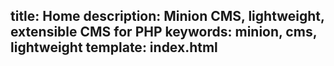 title: Home
description: Minion CMS, lightweight, extensible CMS for PHP
keywords: minion, cms, lightweight
template: index.html
----

